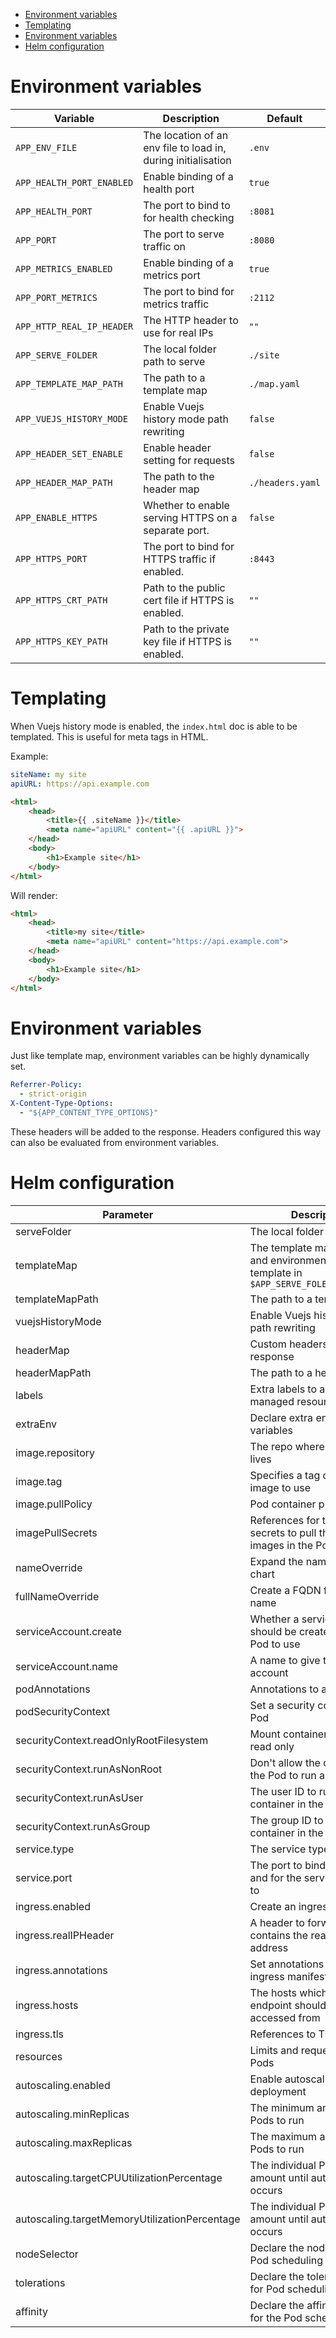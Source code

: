 - [Environment variables](#sec-1)
- [Templating](#sec-2)
- [Environment variables](#sec-3)
- [Helm configuration](#sec-4)


# Environment variables<a id="sec-1"></a>

| Variable                  | Description                                                   | Default          |
|------------------------- |------------------------------------------------------------- |---------------- |
| `APP_ENV_FILE`            | The location of an env file to load in, during initialisation | `.env`           |
| `APP_HEALTH_PORT_ENABLED` | Enable binding of a health port                               | `true`           |
| `APP_HEALTH_PORT`         | The port to bind to for health checking                       | `:8081`          |
| `APP_PORT`                | The port to serve traffic on                                  | `:8080`          |
| `APP_METRICS_ENABLED`     | Enable binding of a metrics port                              | `true`           |
| `APP_PORT_METRICS`        | The port to bind for metrics traffic                          | `:2112`          |
| `APP_HTTP_REAL_IP_HEADER` | The HTTP header to use for real IPs                           | `""`             |
| `APP_SERVE_FOLDER`        | The local folder path to serve                                | `./site`         |
| `APP_TEMPLATE_MAP_PATH`   | The path to a template map                                    | `./map.yaml`     |
| `APP_VUEJS_HISTORY_MODE`  | Enable Vuejs history mode path rewriting                      | `false`          |
| `APP_HEADER_SET_ENABLE`   | Enable header setting for requests                            | `false`          |
| `APP_HEADER_MAP_PATH`     | The path to the header map                                    | `./headers.yaml` |
| `APP_ENABLE_HTTPS`        | Whether to enable serving HTTPS on a separate port.           | `false`          |
| `APP_HTTPS_PORT`          | The port to bind for HTTPS traffic if enabled.                | `:8443`          |
| `APP_HTTPS_CRT_PATH`      | Path to the public cert file if HTTPS is enabled.             | `""`             |
| `APP_HTTPS_KEY_PATH`      | Path to the private key file if HTTPS is enabled.             | `""`             |

# Templating<a id="sec-2"></a>

When Vuejs history mode is enabled, the `index.html` doc is able to be templated. This is useful for meta tags in HTML.

Example:

```yaml
siteName: my site
apiURL: https://api.example.com
```

```html
<html>
    <head>
        <title>{{ .siteName }}</title>
        <meta name="apiURL" content="{{ .apiURL }}">
    </head>
    <body>
        <h1>Example site</h1>
    </body>
</html>
```

Will render:

```html
<html>
    <head>
        <title>my site</title>
        <meta name="apiURL" content="https://api.example.com">
    </head>
    <body>
        <h1>Example site</h1>
    </body>
</html>
```

# Environment variables<a id="sec-3"></a>

Just like template map, environment variables can be highly dynamically set.

```yaml
Referrer-Policy:
  - strict-origin
X-Content-Type-Options:
  - "${APP_CONTENT_TYPE_OPTIONS}"
```

These headers will be added to the response. Headers configured this way can also be evaluated from environment variables.

# Helm configuration<a id="sec-4"></a>

| Parameter                                     | Description                                                                                       | Default                                         |
|--------------------------------------------- |------------------------------------------------------------------------------------------------- |----------------------------------------------- |
| serveFolder                                   | The local folder path to serve                                                                    | `/app/site`                                     |
| templateMap                                   | The template map of fields and environment variables to template in `$APP_SERVE_FOLER/index.html` | `{}`                                            |
| templateMapPath                               | The path to a template map                                                                        | `/app/map.yaml`                                 |
| vuejsHistoryMode                              | Enable Vuejs history mode path rewriting                                                          | `true`                                          |
| headerMap                                     | Custom headers to set on response                                                                 | `{}`                                            |
| headerMapPath                                 | The path to a header map                                                                          | `/app/headers.yaml`                             |
| labels                                        | Extra labels to add to all managed resources                                                      | `{}`                                            |
| extraEnv                                      | Declare extra environment variables                                                               |                                                 |
| image.repository                              | The repo where the image lives                                                                    | `registry.gitlab.com/safesurfer/go-http-server` |
| image.tag                                     | Specifies a tag of from the image to use                                                          | `latest`                                        |
| image.pullPolicy                              | Pod container pull policy                                                                         | `IfNotPresent`                                  |
| imagePullSecrets                              | References for the registry secrets to pull the container images in the Pod with                  | `[]`                                            |
| nameOverride                                  | Expand the name of the chart                                                                      | `""`                                            |
| fullNameOverride                              | Create a FQDN for the app name                                                                    | `""`                                            |
| serviceAccount.create                         | Whether a serviceAccount should be created for the Pod to use                                     | `false`                                         |
| serviceAccount.name                           | A name to give the servce account                                                                 | `nil`                                           |
| podAnnotations                                | Annotations to assign Pods                                                                        | `{}`                                            |
| podSecurityContext                            | Set a security context for the Pod                                                                | `{}`                                            |
| securityContext.readOnlyRootFilesystem        | Mount container filesytem as read only                                                            | `true`                                          |
| securityContext.runAsNonRoot                  | Don't allow the container in the Pod to run as root                                               | `true`                                          |
| securityContext.runAsUser                     | The user ID to run the container in the Pod as                                                    | `1000`                                          |
| securityContext.runAsGroup                    | The group ID to run the container in the Pod as                                                   | `1000`                                          |
| service.type                                  | The service type to create                                                                        | `ClusterIP`                                     |
| service.port                                  | The port to bind the app on and for the service to be set to                                      | `8080`                                          |
| ingress.enabled                               | Create an ingress manifests                                                                       | `false`                                         |
| ingress.realIPHeader                          | A header to forward, which contains the real client IP address                                    | `""`                                            |
| ingress.annotations                           | Set annotations for the ingress manifest                                                          | `{}`                                            |
| ingress.hosts                                 | The hosts which the ingress endpoint should be accessed from                                      |                                                 |
| ingress.tls                                   | References to TLS secrets                                                                         | `[]`                                            |
| resources                                     | Limits and requests for the Pods                                                                  | `{}`                                            |
| autoscaling.enabled                           | Enable autoscaling for the deployment                                                             | `false`                                         |
| autoscaling.minReplicas                       | The minimum amount of Pods to run                                                                 | `1`                                             |
| autoscaling.maxReplicas                       | The maximum amount of Pods to run                                                                 | `1`                                             |
| autoscaling.targetCPUUtilizationPercentage    | The individual Pod CPU amount until autoscaling occurs                                            | `80`                                            |
| autoscaling.targetMemoryUtilizationPercentage | The individual Pod Memory amount until autoscaling occurs                                         |                                                 |
| nodeSelector                                  | Declare the node labels for Pod scheduling                                                        | `{}`                                            |
| tolerations                                   | Declare the toleration labels for Pod scheduling                                                  | `[]`                                            |
| affinity                                      | Declare the affinity settings for the Pod scheduling                                              | `{}`                                            |
